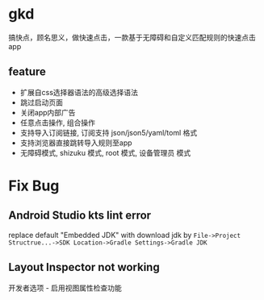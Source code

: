 # gkd

搞快点，顾名思义，做快速点击，一款基于无障碍和自定义匹配规则的快速点击app

## feature

- 扩展自css选择器语法的高级选择语法
- 跳过启动页面
- 关闭app内部广告
- 任意点击操作, 组合操作
- 支持导入订阅链接, 订阅支持 json/json5/yaml/toml 格式
- 支持浏览器直接跳转导入规则至app
- 无障碍模式, shizuku 模式, root 模式, 设备管理员 模式


# Fix Bug

## Android Studio kts lint error

replace default "Embedded JDK" with download jdk by `File->Project Structrue...->SDK Location->Gradle Settings->Gradle JDK`

## Layout Inspector not working

开发者选项 - 启用视图属性检查功能